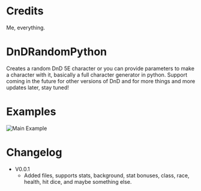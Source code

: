 # Credits
Me, everything.
# DnDRandomPython
Creates a random DnD 5E character or you can provide parameters to make a character with it, basically a full character generator in python. Support coming in the future for other versions of DnD and for more things and more updates later, stay tuned!
# Examples
![Main Example](http://www.mikahberl.com/images/dndrandom.png)
# Changelog
- V0.0.1
  - Added files, supports stats, background, stat bonuses, class, race, health, hit dice, and maybe something else.
